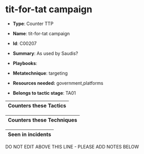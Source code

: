 # tit-for-tat campaign

* **Type**: Counter TTP

* **Name**: tit-for-tat campaign

* **Id**: C00207

* **Summary**: As used by Saudis? 

* **Playbooks**: 

* **Metatechnique**: targeting

* **Resources needed:** government,platforms

* **Belongs to tactic stage**: TA01


| Counters these Tactics |
| ---------------------- |



| Counters these Techniques |
| ------------------------- |



| Seen in incidents |
| ----------------- |


DO NOT EDIT ABOVE THIS LINE - PLEASE ADD NOTES BELOW